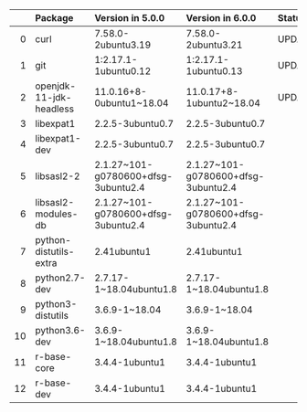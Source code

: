 <!-- markdown-link-check-disable -->

|    | Package                 | Version in 5.0.0                    | Version in 6.0.0                    | Status   |
|---:|:------------------------|:------------------------------------|:------------------------------------|:---------|
|  0 | curl                    | 7.58.0-2ubuntu3.19                  | 7.58.0-2ubuntu3.21                  | UPDATED  |
|  1 | git                     | 1:2.17.1-1ubuntu0.12                | 1:2.17.1-1ubuntu0.13                | UPDATED  |
|  2 | openjdk-11-jdk-headless | 11.0.16+8-0ubuntu1~18.04            | 11.0.17+8-1ubuntu2~18.04            | UPDATED  |
|  3 | libexpat1               | 2.2.5-3ubuntu0.7                    | 2.2.5-3ubuntu0.7                    |          |
|  4 | libexpat1-dev           | 2.2.5-3ubuntu0.7                    | 2.2.5-3ubuntu0.7                    |          |
|  5 | libsasl2-2              | 2.1.27~101-g0780600+dfsg-3ubuntu2.4 | 2.1.27~101-g0780600+dfsg-3ubuntu2.4 |          |
|  6 | libsasl2-modules-db     | 2.1.27~101-g0780600+dfsg-3ubuntu2.4 | 2.1.27~101-g0780600+dfsg-3ubuntu2.4 |          |
|  7 | python-distutils-extra  | 2.41ubuntu1                         | 2.41ubuntu1                         |          |
|  8 | python2.7-dev           | 2.7.17-1~18.04ubuntu1.8             | 2.7.17-1~18.04ubuntu1.8             |          |
|  9 | python3-distutils       | 3.6.9-1~18.04                       | 3.6.9-1~18.04                       |          |
| 10 | python3.6-dev           | 3.6.9-1~18.04ubuntu1.8              | 3.6.9-1~18.04ubuntu1.8              |          |
| 11 | r-base-core             | 3.4.4-1ubuntu1                      | 3.4.4-1ubuntu1                      |          |
| 12 | r-base-dev              | 3.4.4-1ubuntu1                      | 3.4.4-1ubuntu1                      |          |